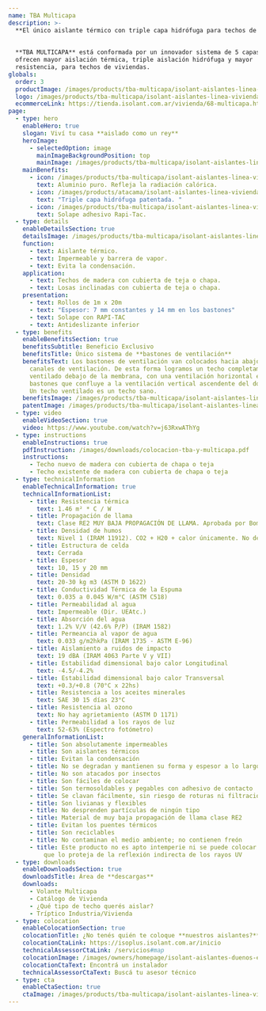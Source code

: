 ```yaml
---
name: TBA Multicapa
description: >-
  **El único aislante térmico con triple capa hidrófuga para techos de madera y machimbre.**
  
  
  **TBA MULTICAPA** está conformada por un innovador sistema de 5 capas que
  ofrecen mayor aislación térmica, triple aislación hidrófuga y mayor
  resistencia, para techos de viviendas.
globals:
  order: 3
  productImage: /images/products/tba-multicapa/isolant-aislantes-linea-vivienda-tba-multicapa-imagen-rollo.png
  logo: /images/products/tba-multicapa/isolant-aislantes-linea-vivienda-tba-multicapa-logo.svg
  ecommerceLink: https://tienda.isolant.com.ar/vivienda/68-multicapa.html
page:
  - type: hero
    enableHero: true
    slogan: Viví tu casa **aislado como un rey**
    heroImage:
      - selectedOption: image
        mainImageBackgroundPosition: top
        mainImage: /images/products/tba-multicapa/isolant-aislantes-linea-vivienda-tba-multicapa-imagen-principal.jpg
    mainBenefits:
      - icon: /images/products/tba-multicapa/isolant-aislantes-linea-vivienda-tba-multicapa-beneficio-1.svg
        text: Aluminio puro. Refleja la radiación calórica.
      - icon: /images/products/atacama/isolant-aislantes-linea-vivienda-atacama-beneficio-3.svg
        text: "Triple capa hidrófuga patentada. "
      - icon: /images/products/tba-multicapa/isolant-aislantes-linea-vivienda-tba-multicapa-beneficio-3.svg
        text: Solape adhesivo Rapi-Tac.
  - type: details
    enableDetailsSection: true
    detailsImage: /images/products/tba-multicapa/isolant-aislantes-linea-vivienda-tba-multicapa-imagen-detalle.jpg
    function:
      - text: Aislante térmico.
      - text: Impermeable y barrera de vapor.
      - text: Evita la condensación.
    application:
      - text: Techos de madera con cubierta de teja o chapa.
      - text: Losas inclinadas con cubierta de teja o chapa.
    presentation:
      - text: Rollos de 1m x 20m
      - text: "Espesor: 7 mm constantes y 14 mm en los bastones"
      - text: Solape con RAPI-TAC
      - text: Antideslizante inferior
  - type: benefits
    enableBenefitsSection: true
    benefitsSubtitle: Beneficio Exclusivo
    benefitsTitle: Único sistema de **bastones de ventilación**
    benefitsText: Los bastones de ventilación van colocados hacia abajo, creando los
      canales de ventilación. De esta forma logramos un techo completamente
      ventilado debajo de la membrana, con una ventilación horizontal entre los
      bastones que confluye a la ventilación vertical ascendente del doble listón.
      Un techo ventilado es un techo sano.
    benefitsImage: /images/products/tba-multicapa/isolant-aislantes-linea-vivienda-tba-multicapa-beneficio-exclusivo.jpg
    patentImage: /images/products/tba-multicapa/isolant-aislantes-linea-vivienda-multicapa-patente.png
  - type: video
    enableVideoSection: true
    video: https://www.youtube.com/watch?v=j63RxwAThYg
  - type: instructions
    enableInstructions: true
    pdfInstruction: /images/downloads/colocacion-tba-y-multicapa.pdf
    instructions:
      - Techo nuevo de madera con cubierta de chapa o teja
      - Techo existente de madera con cubierta de chapa o teja
  - type: technicalInformation
    enableTechnicalInformation: true
    technicalInformationList:
      - title: Resistencia térmica
        text: 1.46 m² * C / W
      - title: Propagación de llama
        text: Clase RE2 MUY BAJA PROPAGACIÓN DE LLAMA. Aprobada por Bomberos Argentina.
      - title: Densidad de humos
        text: Nivel 1 (IRAM 11912). CO2 + H20 + calor únicamente. No desprende gases envenenantes.
      - title: Estructura de celda
        text: Cerrada
      - title: Espesor
        text: 10, 15 y 20 mm
      - title: Densidad
        text: 20-30 kg m3 (ASTM D 1622)
      - title: Conductividad Térmica de la Espuma
        text: 0.035 a 0.045 W/m°C (ASTM C518)
      - title: Permeabilidad al agua
        text: Impermeable (Dir. UEAtc.)
      - title: Absorción del agua
        text: 1.2% V/V (42.6% P/P) (IRAM 1582)
      - title: Permeancia al vapor de agua
        text: 0.033 g/m2hkPa (IRAM 1735 - ASTM E-96)
      - title: Aislamiento a ruidos de impacto
        text: 19 dBA (IRAM 4063 Parte V y VII)
      - title: Estabilidad dimensional bajo calor Longitudinal
        text: -4.5/-4.2%
      - title: Estabilidad dimensional bajo calor Transversal
        text: +0.3/+0.8 (70°C x 22hs)
      - title: Resistencia a los aceites minerales
        text: SAE 30 15 días 23°C
      - title: Resistencia al ozono
        text: No hay agrietamiento (ASTM D 1171)
      - title: Permeabilidad a los rayos de luz
        text: 52-63% (Espectro fotómetro)
    generalInformationList:
      - title: Son absolutamente impermeables
      - title: Son aislantes térmicos
      - title: Evitan la condensación
      - title: No se degradan y mantienen su forma y espesor a lo largo del tiempo
      - title: No son atacados por insectos
      - title: Son fáciles de colocar
      - title: Son termosoldables y pegables con adhesivo de contacto
      - title: Se clavan fácilmente, sin riesgo de roturas ni filtraciones
      - title: Son livianas y flexibles
      - title: No desprenden partículas de ningún tipo
      - title: Material de muy baja propagación de llama clase RE2
      - title: Evitan los puentes térmicos
      - title: Son reciclables
      - title: No contaminan el medio ambiente; no contienen freón
      - title: Este producto no es apto intemperie ni se puede colocar sin un cielorraso
          que lo proteja de la reflexión indirecta de los rayos UV
  - type: downloads
    enableDownloadsSection: true
    downloadsTitle: Área de **descargas**
    downloads:
      - Volante Multicapa
      - Catálogo de Vivienda
      - ¿Qué tipo de techo querés aislar?
      - Tríptico Industria/Vivienda
  - type: colocation
    enableColocationSection: true
    colocationTitle: ¿No tenés quién te coloque **nuestros aislantes?**
    colocationCtaLink: https://isoplus.isolant.com.ar/inicio
    technicalAssessorCtaLink: /servicios#map
    colocationImage: /images/owners/homepage/isolant-aislantes-duenos-e-inquilinos-isoplus-colocation.jpg
    colocationCtaText: Encontrá un instalador
    technicalAssessorCtaText: Buscá tu asesor técnico
  - type: cta
    enableCtaSection: true
    ctaImage: /images/products/tba-multicapa/isolant-aislantes-linea-vivienda-tba-multicapa-cta-fondo.jpg
---
```

